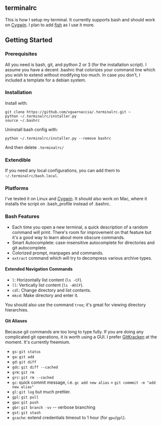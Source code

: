 ## terminalrc

This is how I setup my terminal. It currently supports bash and should work on [Cygwin](https://www.cygwin.com/). I plan to add [fish](http://fishshell.com/) as I use it more.

## Getting Started

### Prerequisites

All you need is bash, git, and python 2 or 3 (for the installation script). I assume you have a decent .bashrc that colorizes your command line which you wish to extend without modifying too much. In case you don't, I included a template for a debian system.

### Installation

Install with:

    git clone https://github.com/vguarnaccia/.terminalrc.git ~
    python ~/.terminalrc/installer.py
    source ~/.bashrc

Uninstall bash config with:

    python ~/.terminalrc/installer.py --remove bashrc

And then delete `.terminalrc/`

### Extendible

If you need any local configurations, you can add them to `~/.terminalrc/bash.local`.

### Platforms

I've tested it on Linux and [Cygwin](https://www.cygwin.com/). It *should* also work on Mac, where it installs the script on .bash_profile instead of .bashrc.

### Bash Features

* Each time you open a new terminal, a quick description of a random command will print. There's room for improvement on that feature but it's a good way to learn about more obscure commands.
* Smart Autocomplete: case-insensitive autocomplete for directories and git autocomplete.
* Colorized prompt, manpages and commands.
* `extract` command which will try to decompress various archive types.

#### Extended Navigation Commands

* `l`: Horizontally list content (`ls -CF`).
* `ll`: Vertically list content (`ls -AhlF`).
* `cdl`: Change directory and list contents.
* `mkcd`: Make directory and enter it.

You should also use the command `tree`; it's great for viewing directory hierarchies.

#### Git Aliases

Because git commands are too long to type fully. If you are doing any complicated git operations, it is worth using a GUI. I prefer [GitKracken](https://www.gitkraken.com/) at the moment. It's currently freemium.

* `gs`: `git status`
* `ga`: `git add`
* `gd`: `git diff`
* `gdc`: `git diff --cached`
* `grm`: `git rm`
* `grc`: `git rm --cached`
* `gc`: quick commit message, i.e. `gc add new alias` = `git commmit -m "add new alias"`
* `gl`: `git log` but much prettier.
* `gpl`: `git pull`
* `gpu`: `git push`
* `gbr`: `git branch -vv` -- verbose branching
* `gst`: `git stash`
* `gcache`: extend credentials timeout to 1 hour (for `gpu`/`gpl`).
